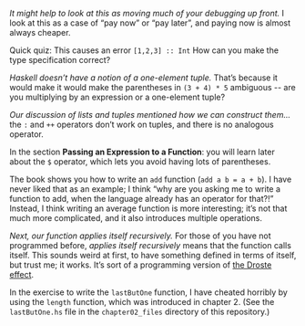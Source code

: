 *It might help to look at this as moving much of your debugging up front.* I look at this as a case of “pay now” or “pay later”, and paying now is almost always cheaper.

Quick quiz: This causes an error `[1,2,3] :: Int` How can you make the type specification correct? 

*Haskell doesn’t have a notion of a one-element tuple.* That’s because it would make it would make the parentheses in `(3 + 4) * 5` ambiguous -- are you multiplying by an expression or a one-element tuple?

*Our discussion of lists and tuples mentioned how we can construct them...* the `:` and `++` operators don’t work on tuples, and there is no analogous operator.

In the section **Passing an Expression to a Function**: you will learn later about the `$` operator, which lets you avoid having lots of parentheses.

The book shows you how to write an `add` function (`add a b = a + b`). I have never liked that as an example; I think “why are you asking me to write a function to add, when the language already has an operator for that?!” Instead, I think writing an average function is more interesting; it’s not that much more complicated, and it also introduces multiple operations.

*Next, our function applies itself recursively.* For those of you have not programmed before, *applies itself recursively* means that the function calls itself.  This sounds weird at first, to have something defined in terms of itself, but trust me; it works. It’s sort of a programming version of [the Droste effect](https://en.wikipedia.org/wiki/Droste_effect).

In the exercise to write the `lastButOne` function, I have cheated horribly by using the `length` function, which was introduced in chapter 2. (See the `lastButOne.hs` file in the `chapter02_files` directory of this repository.)

